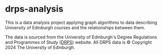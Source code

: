 # drps-analysis

This is a data analysis project applying graph algorithms to data describing University of Edinburgh courses and the relationships between them.

The data is sourced from the University of Edinburgh's Degree Regulations and Programmes of Study ([DRPS](http://www.drps.ed.ac.uk/)) website. All DRPS data is © Copyright 2024 The University of Edinburgh.
